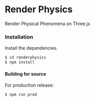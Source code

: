 # Render Physics
Render Physical Phenomena on Three.js

### Installation
Install the dependencies.

```sh
$ cd renderphysics
$ npm install
```

#### Building for source
For production release:
```sh
$ npm run prod
```
